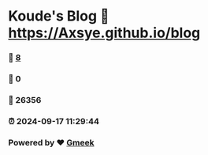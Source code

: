 # Koude's Blog :link: https://Axsye.github.io/blog 
### :page_facing_up: [8](https://Axsye.github.io/blog/tag.html) 
### :speech_balloon: 0 
### :hibiscus: 26356 
### :alarm_clock: 2024-09-17 11:29:44 
### Powered by :heart: [Gmeek](https://github.com/Meekdai/Gmeek)
